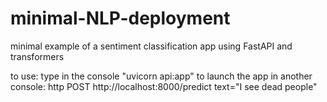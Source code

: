 # minimal-NLP-deployment
minimal example of a sentiment classification app using FastAPI and transformers

to use:
type in the console "uvicorn api:app" to launch the app
in another console: http POST http://localhost:8000/predict text="I see dead people"
